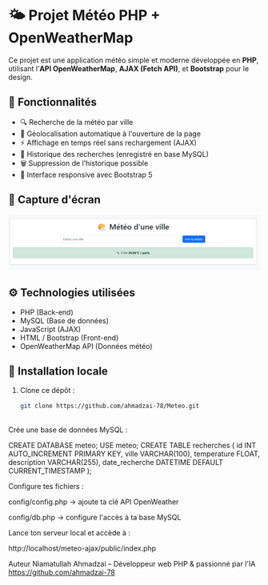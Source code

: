 # 🌤️ Projet Météo PHP + OpenWeatherMap

Ce projet est une application météo simple et moderne développée en **PHP**, utilisant l’**API OpenWeatherMap**, **AJAX (Fetch API)**, et **Bootstrap** pour le design.

## 🚀 Fonctionnalités

- 🔍 Recherche de la météo par ville
- 📍 Géolocalisation automatique à l'ouverture de la page
- ⚡ Affichage en temps réel sans rechargement (AJAX)
- 🧾 Historique des recherches (enregistré en base MySQL)
- 🗑️ Suppression de l’historique possible
- 🎨 Interface responsive avec Bootstrap 5

## 📸 Capture d'écran

![alt text](<meteo paris.png>)

## ⚙️ Technologies utilisées

- PHP (Back-end)
- MySQL (Base de données)
- JavaScript (AJAX)
- HTML / Bootstrap (Front-end)
- OpenWeatherMap API (Données météo)

## 🔧 Installation locale

1. Clone ce dépôt :
   ```bash
   git clone https://github.com/ahmadzai-78/Meteo.git



Crée une base de données MySQL :

CREATE DATABASE meteo;
USE meteo;
CREATE TABLE recherches (
    id INT AUTO_INCREMENT PRIMARY KEY,
    ville VARCHAR(100),
    temperature FLOAT,
    description VARCHAR(255),
    date_recherche DATETIME DEFAULT CURRENT_TIMESTAMP
);


Configure tes fichiers :

config/config.php → ajoute ta clé API OpenWeather

config/db.php → configure l'accès à ta base MySQL

Lance ton serveur local et accède à :

http://localhost/meteo-ajax/public/index.php



Auteur
Niamatullah Ahmadzai – Développeur web PHP & passionné par l'IA 
https://github.com/ahmadzai-78